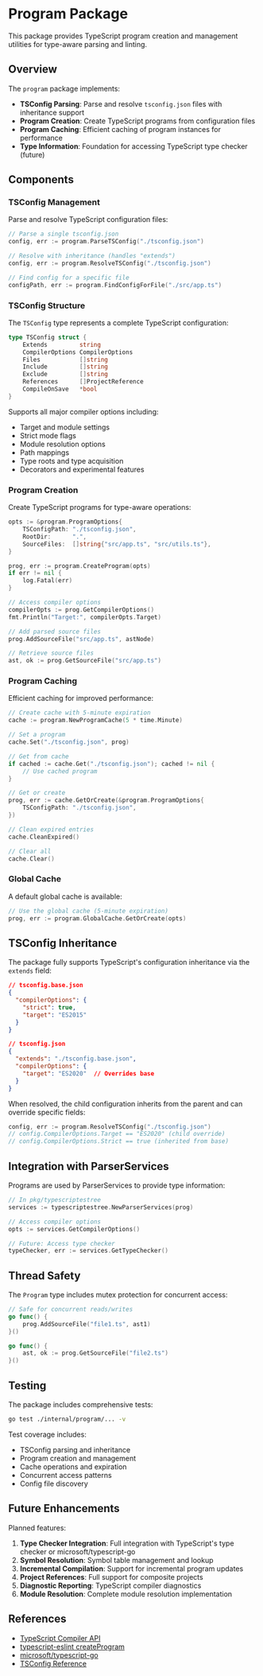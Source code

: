 # Program Package

This package provides TypeScript program creation and management utilities for type-aware parsing and linting.

## Overview

The `program` package implements:

- **TSConfig Parsing**: Parse and resolve `tsconfig.json` files with inheritance support
- **Program Creation**: Create TypeScript programs from configuration files
- **Program Caching**: Efficient caching of program instances for performance
- **Type Information**: Foundation for accessing TypeScript type checker (future)

## Components

### TSConfig Management

Parse and resolve TypeScript configuration files:

```go
// Parse a single tsconfig.json
config, err := program.ParseTSConfig("./tsconfig.json")

// Resolve with inheritance (handles "extends")
config, err := program.ResolveTSConfig("./tsconfig.json")

// Find config for a specific file
configPath, err := program.FindConfigForFile("./src/app.ts")
```

### TSConfig Structure

The `TSConfig` type represents a complete TypeScript configuration:

```go
type TSConfig struct {
    Extends         string
    CompilerOptions CompilerOptions
    Files           []string
    Include         []string
    Exclude         []string
    References      []ProjectReference
    CompileOnSave   *bool
}
```

Supports all major compiler options including:
- Target and module settings
- Strict mode flags
- Module resolution options
- Path mappings
- Type roots and type acquisition
- Decorators and experimental features

### Program Creation

Create TypeScript programs for type-aware operations:

```go
opts := &program.ProgramOptions{
    TSConfigPath: "./tsconfig.json",
    RootDir:      ".",
    SourceFiles:  []string{"src/app.ts", "src/utils.ts"},
}

prog, err := program.CreateProgram(opts)
if err != nil {
    log.Fatal(err)
}

// Access compiler options
compilerOpts := prog.GetCompilerOptions()
fmt.Println("Target:", compilerOpts.Target)

// Add parsed source files
prog.AddSourceFile("src/app.ts", astNode)

// Retrieve source files
ast, ok := prog.GetSourceFile("src/app.ts")
```

### Program Caching

Efficient caching for improved performance:

```go
// Create cache with 5-minute expiration
cache := program.NewProgramCache(5 * time.Minute)

// Set a program
cache.Set("./tsconfig.json", prog)

// Get from cache
if cached := cache.Get("./tsconfig.json"); cached != nil {
    // Use cached program
}

// Get or create
prog, err := cache.GetOrCreate(&program.ProgramOptions{
    TSConfigPath: "./tsconfig.json",
})

// Clean expired entries
cache.CleanExpired()

// Clear all
cache.Clear()
```

### Global Cache

A default global cache is available:

```go
// Use the global cache (5-minute expiration)
prog, err := program.GlobalCache.GetOrCreate(opts)
```

## TSConfig Inheritance

The package fully supports TypeScript's configuration inheritance via the `extends` field:

```json
// tsconfig.base.json
{
  "compilerOptions": {
    "strict": true,
    "target": "ES2015"
  }
}

// tsconfig.json
{
  "extends": "./tsconfig.base.json",
  "compilerOptions": {
    "target": "ES2020"  // Overrides base
  }
}
```

When resolved, the child configuration inherits from the parent and can override specific fields:

```go
config, err := program.ResolveTSConfig("./tsconfig.json")
// config.CompilerOptions.Target == "ES2020" (child override)
// config.CompilerOptions.Strict == true (inherited from base)
```

## Integration with ParserServices

Programs are used by ParserServices to provide type information:

```go
// In pkg/typescriptestree
services := typescriptestree.NewParserServices(prog)

// Access compiler options
opts := services.GetCompilerOptions()

// Future: Access type checker
typeChecker, err := services.GetTypeChecker()
```

## Thread Safety

The `Program` type includes mutex protection for concurrent access:

```go
// Safe for concurrent reads/writes
go func() {
    prog.AddSourceFile("file1.ts", ast1)
}()

go func() {
    ast, ok := prog.GetSourceFile("file2.ts")
}()
```

## Testing

The package includes comprehensive tests:

```bash
go test ./internal/program/... -v
```

Test coverage includes:
- TSConfig parsing and inheritance
- Program creation and management
- Cache operations and expiration
- Concurrent access patterns
- Config file discovery

## Future Enhancements

Planned features:

1. **Type Checker Integration**: Full integration with TypeScript's type checker or microsoft/typescript-go
2. **Symbol Resolution**: Symbol table management and lookup
3. **Incremental Compilation**: Support for incremental program updates
4. **Project References**: Full support for composite projects
5. **Diagnostic Reporting**: TypeScript compiler diagnostics
6. **Module Resolution**: Complete module resolution implementation

## References

- [TypeScript Compiler API](https://github.com/microsoft/TypeScript/wiki/Using-the-Compiler-API)
- [typescript-eslint createProgram](https://github.com/typescript-eslint/typescript-eslint/blob/main/packages/typescript-estree/src/create-program/)
- [microsoft/typescript-go](https://github.com/microsoft/typescript-go)
- [TSConfig Reference](https://www.typescriptlang.org/tsconfig)
